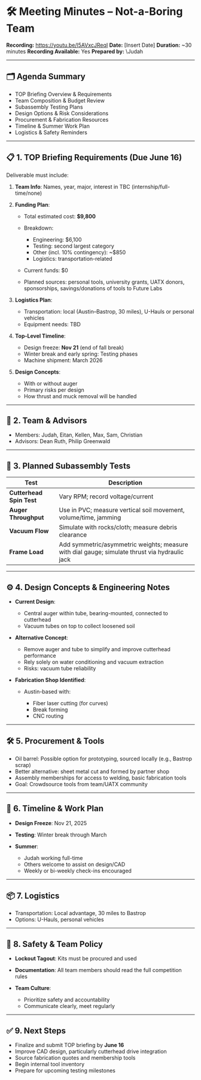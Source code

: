 # 🛠️ Meeting Minutes – Not-a-Boring Team

**Recording:** https://youtu.be/l5AVxcJReqI
**Date:** \[Insert Date]
**Duration:** \~30 minutes
**Recording Available:** Yes
**Prepared by:** \Judah

---

## 🗂 Agenda Summary

* TOP Briefing Overview & Requirements
* Team Composition & Budget Review
* Subassembly Testing Plans
* Design Options & Risk Considerations
* Procurement & Fabrication Resources
* Timeline & Summer Work Plan
* Logistics & Safety Reminders

---

## 📋 1. TOP Briefing Requirements (Due June 16)

Deliverable must include:

1. **Team Info**: Names, year, major, interest in TBC (internship/full-time/none)
2. **Funding Plan**:

   * Total estimated cost: **\$9,800**
   * Breakdown:

     * Engineering: \$6,100
     * Testing: second largest category
     * Other (incl. 10% contingency): \~\$850
     * Logistics: transportation-related
   * Current funds: \$0
   * Planned sources: personal tools, university grants, UATX donors, sponsorships, savings/donations of tools to Future Labs
3. **Logistics Plan**:

   * Transportation: local (Austin–Bastrop, 30 miles), U-Hauls or personal vehicles
   * Equipment needs: TBD
4. **Top-Level Timeline**:

   * Design freeze: **Nov 21** (end of fall break)
   * Winter break and early spring: Testing phases
   * Machine shipment: March 2026
5. **Design Concepts**:

   * With or without auger
   * Primary risks per design
   * How thrust and muck removal will be handled

---

## 👥 2. Team & Advisors

* Members: Judah, Eitan, Kellen, Max, Sam, Christian
* Advisors: Dean Ruth, Philip Greenwald

---

## 🧪 3. Planned Subassembly Tests

| Test                     | Description                                                                                   |
| ------------------------ | --------------------------------------------------------------------------------------------- |
| **Cutterhead Spin Test** | Vary RPM; record voltage/current                                                              |
| **Auger Throughput**     | Use in PVC; measure vertical soil movement, volume/time, jamming                              |
| **Vacuum Flow**          | Simulate with rocks/cloth; measure debris clearance                                           |
| **Frame Load**           | Add symmetric/asymmetric weights; measure with dial gauge; simulate thrust via hydraulic jack |

---

## ⚙️ 4. Design Concepts & Engineering Notes

* **Current Design**:

  * Central auger within tube, bearing-mounted, connected to cutterhead
  * Vacuum tubes on top to collect loosened soil
* **Alternative Concept**:

  * Remove auger and tube to simplify and improve cutterhead performance
  * Rely solely on water conditioning and vacuum extraction
  * Risks: vacuum tube reliability
* **Fabrication Shop Identified**:

  * Austin-based with:

    * Fiber laser cutting (for curves)
    * Break forming
    * CNC routing

---

## 🛠 5. Procurement & Tools

* Oil barrel: Possible option for prototyping, sourced locally (e.g., Bastrop scrap)
* Better alternative: sheet metal cut and formed by partner shop
* Assembly memberships for access to welding, basic fabrication tools
* Goal: Crowdsource tools from team/UATX community

---

## 📆 6. Timeline & Work Plan

* **Design Freeze**: Nov 21, 2025
* **Testing**: Winter break through March
* **Summer**:

  * Judah working full-time
  * Others welcome to assist on design/CAD
  * Weekly or bi-weekly check-ins encouraged

---

## 📦 7. Logistics

* Transportation: Local advantage, 30 miles to Bastrop
* Options: U-Hauls, personal vehicles

---

## 🦺 8. Safety & Team Policy

* **Lockout Tagout**: Kits must be procured and used
* **Documentation**: All team members should read the full competition rules
* **Team Culture**:

  * Prioritize safety and accountability
  * Communicate clearly, meet regularly

---

## ✅ 9. Next Steps

* Finalize and submit TOP briefing by **June 16**
* Improve CAD design, particularly cutterhead drive integration
* Source fabrication quotes and membership tools
* Begin internal tool inventory
* Prepare for upcoming testing milestones

